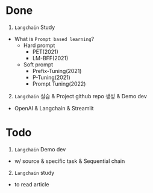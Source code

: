 # Done

1. `Langchain` Study
- What is `Prompt based learning`?
    - Hard prompt
        - PET(2021)
        - LM-BFF(2021)
    - Soft prompt
        - Prefix-Tuning(2021)
        - P-Tuning(2021)
        - Prompt Tuning(2022)

2. `Langchain` 실습 & Project github repo 생성 & Demo dev
- OpenAI & Langchain & Streamlit

# Todo

1. `Langchain` Demo dev
- w/ source & specific task & Sequential chain

2. `Langchain` study
- to read article
